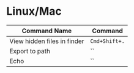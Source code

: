 # Linux/Mac
| Command Name                | Command       |
|-----------------------------|---------------|
| View hidden files in finder | `Cmd+Shift+.` |
| Export to path              | ``            |
| Echo                        | ``            |